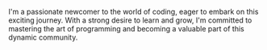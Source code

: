 I'm a passionate newcomer to the world of coding, 
eager to embark on this exciting journey. 
With a strong desire to learn and grow, 
I'm committed to mastering the art of 
programming and becoming a valuable part 
of this dynamic community.
